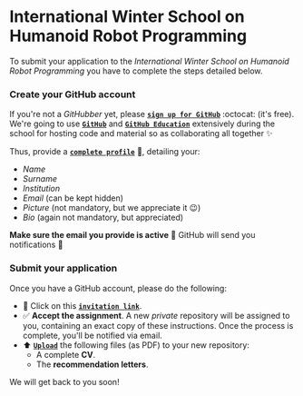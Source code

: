 # International Winter School on Humanoid Robot Programming

To submit your application to the _International Winter School on Humanoid Robot
Programming_ you have to complete the steps detailed below.

### Create your GitHub account
If you're not a _GitHubber_ yet, please [**`sign up for GitHub`**](https://github.com/join) :octocat: (it's free). We're going to use [**`GitHub`**](https://github.com) and [**`GitHub Education`**](https://education.github.com) extensively during the school for hosting code and material so as collaborating all together ✨  

Thus, provide a [**`complete profile`**](https://github.com/settings/profile) 📝, detailing your:
  - _Name_
  - _Surname_
  - _Institution_
  - _Email_ (can be kept hidden)
  - _Picture_ (not mandatory, but we appreciate it 😉)
  - _Bio_ (again not mandatory, but appreciated)

**Make sure the email you provide is active** :email: GitHub will send you notifications 🔔

### Submit your application

Once you have a GitHub account, please do the following:

- 🔘 Click on this [**`invitation link`**](https://classroom.github.com/a/8L9SabAP).
- ✅ **Accept the assignment**. A new _private_ repository will be assigned to you, containing an exact copy of these instructions. Once the process is complete, you'll be notified via email.
- :arrow_up: [**`Upload`**](https://help.github.com/articles/adding-a-file-to-a-repository) the following files (as PDF) to your new repository:
  - A complete **CV**.
  - The **recommendation letters**.

We will get back to you soon!

